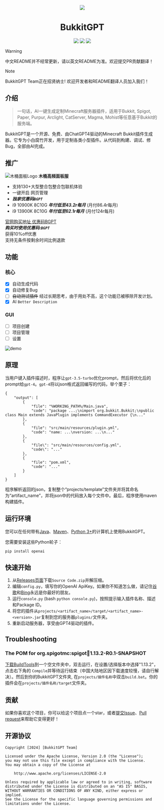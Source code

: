 <div align="center">
<img src="https://cdn.jsdelivr.net/gh/Zhou-Shilin/picx-images-hosting@master/20240202/bukkitgpt-logo.webp"/> 
<h1>BukkitGPT</h1>
<img src="https://img.shields.io/badge/Bukkit-GPT-blue">
<a href="https://github.com/Zhou-Shilin/BukkitGPT/pulls"><img src="https://img.shields.io/badge/PRs-welcome-20BF20"></a>
<img src="https://img.shields.io/badge/License-Apache-red">
<br/>
</div>

> [!WARNING]
> 中文README并不经常更新，请以英文README为准。欢迎提交PR贡献翻译！
  
> [!NOTE]
> BukkitGPT Team正在招贤纳士! 欢迎开发者和README翻译人员加入我们！

## 介绍
> 一句话，AI一键生成定制Minecraft服务器插件，适用于Bukkit, Spigot, Paper, Purpur, Arclight, CatServer, Magma, Mohist等任意基于Bukkit的服务端。

BukkitGPT是一个开源、免费、由ChatGPT4驱动的Minecraft Bukkit插件生成器。它专为小白腐竹开发，用于定制各类小型插件。从代码到构建、调试、修Bug，全部由AI完成。

## 推广

![木桶面板Logo](https://cdn.jsdelivr.net/gh/Zhou-Shilin/picx-images-hosting@master/20240208/woodenbarrelsvr.jpeg)
**木桶高频面板服**  
- 支持130+大型整合包整合包联机体验
- 一键开启 网页管理
- ***独家优惠码`BGPT`***
- i9 10900K 8C10G ***年付低至43.2r每月*** (月付86.4r每月)
- i9 13900K 8C10G ***年付低至62.1r每月*** (月付124r每月)

[官网购买地址 优惠码BGPT](https://vat.yunqiaold.com/index.php?rp=/store/mc)  
***购买时使用优惠码:`BGPT`***  
获得10%off优惠  
支持无条件按剩余时间比例退款  

## 功能

### 核心
- [x] 自动生成代码
- [x] 自动修复Bug
- [ ] ~~自动测试插件~~ 经过长期思考，由于用处不高，这个功能已被移除开发计划。
- [x] AI `Better Description`

### GUI
- [ ] 项目创建
- [ ] 项目管理
- [ ] 设置

![demo](https://cdn.jsdelivr.net/gh/Zhou-Shilin/picx-images-hosting@master/20240210/bukkitgpt-demo.jpeg)

## 原理
当用户键入插件描述时，程序让`gpt-3.5-turbo`优化prompt，然后将优化后的prompt给`gpt-4`。`gpt-4`将以json格式返回编写的代码，举个栗子：
```
{
    "output": [
        {
            "file": "%WORKING_PATH%/Main.java",
            "code": "package ...;\nimport org.bukkit.Bukkit;\npublic class Main extends JavaPlugin implements CommandExecutor {\n..."
        },
        {
            "file": "src/main/resources/plugin.yml",
            "code": "name: ...\nversion: ...\n..."
        },
        {
            "file\": "src/main/resources/config.yml",
            "code\": "..."
        },
        {
            "file": "pom.xml",
            "code": "..."
        }
    ]
}
```
程序解析返回的json，复制整个“projects/template”文件夹并将其命名为“artifact_name”，并将json中的代码放入每个文件中。最后，程序使用maven构建插件。

## 运行环境
您可以在任何带有[Java](https://www.azul.com/downloads/)、[Maven](https://maven.apache.org/)、[Python 3+](https://www.python.org/)的计算机上使用BukkitGPT。

您需要安装这些Python轮子：
```
pip install openai
```

## 快速开始
1. 从[Releases页面](https://github.com/Zhou-Shilin/BukkitGPT/releases)下载`Source Code.zip`并解压缩。
2. 编辑`config.py`，填写你的OpenAI ApiKey。如果你不知道怎么做，请记住[谷歌](https://www.google.com/)和[Bing](https://www.bing.com/)永远是你最好的朋友。
3. 运行`console.py` (bash `python console.py`)，按照提示输入插件名称、描述和Package ID。
4. 将您的插件从`projects/<artifact_name>/target/<artifact_name>-<version>.jar`复制到您的服务器`plugins/`文件夹。
5. 重新启动服务器，享受由GPT4驱动的插件。

## Troubleshooting

### The POM for org.spigotmc:spigot:jar:1.13.2-R0.1-SNAPSHOT
[下载BuildTools](https://hub.spigotmc.org/jenkins/job/BuildTools/lastSuccessfulBuild/artifact/target/BuildTools.jar)到一个空文件夹中，双击运行，在设置/选择版本中选择"1.13.2"，点击右下角的 `Compile`并等待运行结束（中国大陆地区因下载速度较慢，请自行解决）。然后到你的BukkitGPT文件夹, 在`projects/插件名称`中双击`build.bat`。你的插件会在`projects/插件名称/target`文件夹。

## 贡献
如果你喜欢这个项目，你可以给这个项目点一个star，或者[提交Issue](https://github.com/Zhou-Shilin/BukkitGPT/issues)、[Pull request](https://github.com/Zhou-Shilin/BukkitGPT/pulls)来帮助它变得更好！

## 开源协议
```
Copyright [2024] [BukkitGPT Team]

Licensed under the Apache License, Version 2.0 (the "License");
you may not use this file except in compliance with the License.
You may obtain a copy of the License at

    http://www.apache.org/licenses/LICENSE-2.0

Unless required by applicable law or agreed to in writing, software
distributed under the License is distributed on an "AS IS" BASIS,
WITHOUT WARRANTIES OR CONDITIONS OF ANY KIND, either express or implied.
See the License for the specific language governing permissions and
limitations under the License.
```
